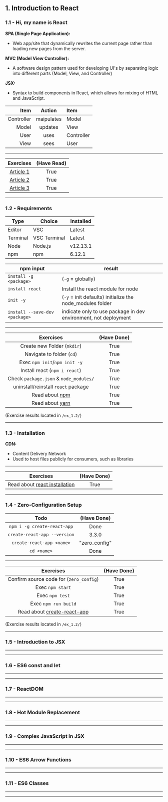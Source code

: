 ## 1. Introduction to React
### 1.1 - Hi, my name is React

**SPA (Single Page Application):**
- Web app/site that dynamically rewrites the current page rather than loading new pages from the server.
    
**MVC (Model View Controller):**
- A software design pattern used for developing UI's by separating logic into different parts (Model, View, and Controller)

**JSX:**
- Syntax to build components in React, which allows for mixing of HTML and JavaScript.

| Item | Action | Item |
|---:|:---:|:---|
| Controller | maipulates | Model | 
| Model | updates | View |
| User | uses | Controller |
| View | sees | User |

--------

| Exercises | (Have Read) |
| :---: | :---: |
| [Article 1](https://www.robinwieruch.de/reasons-why-i-moved-from-angular-to-react/) | True |
| [Article 2](https://www.robinwieruch.de/essential-react-libraries-framework/) | True |
| [Article 3](https://www.robinwieruch.de/how-to-learn-framework/) | True |

--------

### 1.2 - Requirements

| Type | Choice | Installed |
| --- | --- | --- |
| Editor | VSC | Latest |
| Terminal | VSC Terminal | Latest |
| Node | Node.js | v12.13.1 |
| npm | npm | 6.12.1 |

| npm input | result |
| --- | --- |
| `install -g <package>` | (`-g` = globally) |
| `install react` | Install the react module for node |
| `init -y` | (`-y` = init defaults) initialize the node_modules folder |
| `install --save-dev <package>` | indicate only to use package in dev environment, not deployment |
    
--------

| Exercises | (Have Done) |
| :---: | :---: |
| Create new Folder (`mkdir`) | True |
| Navigate to folder (`cd`) | True |
| Exec `npm init`/`npm init -y` | True |
| Install react (`npm i react`) | True |
| Check `package.json` & `node_modules/` | True |
| uninstall/reinstall `react` package | True |
| Read about [npm](https://docs.npmjs.com/) | True |
| Read about [yarn](https://yarnpkg.com/en/docs/) | True |

(Exercise results located in `/ex_1.2/`)

--------

### 1.3 - Installation

**CDN:**
- Content Delivery Network
- Used to host files publicly for consumers, such as libraries

--------

| Exercises | (Have Done) |
| :---: | :---: |
| Read about [react installation](https://reactjs.org/docs/getting-started.html) | True |

--------
  
### 1.4 - Zero-Configuration Setup

| Todo | (Have Done) |
| :---: | :---: |
| `npm i -g create-react-app` | Done |
| `create-react-app --version` | 3.3.0 |
| `create-react-app <name>` | "zero_config" |
| `cd <name>` | Done |

--------

| Exercises | (Have Done) |
| :---: | :---: |
| Confirm source code for (`zero_config`) | True |
| Exec `npm start` | True |
| Exec `npm test` | True |
| Exec `npm run build` | True |
| Read about [create-react-app](https://github.com/facebookincubator/create-react-app) | True |

(Exercise results located in `/ex_1.2/`)

--------
  
### 1.5 - Introduction to JSX

--------

--------
  
### 1.6 - ES6 const and let

--------

--------
  
### 1.7 - ReactDOM

--------

--------
  
### 1.8 - Hot Module Replacement

--------

--------
  
### 1.9 - Complex JavaScript in JSX

--------

--------
  
### 1.10 - ES6 Arrow Functions

--------

--------
  
### 1.11 - ES6 Classes

--------

--------
